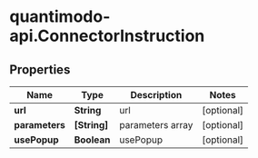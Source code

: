 # quantimodo-api.ConnectorInstruction

## Properties
Name | Type | Description | Notes
------------ | ------------- | ------------- | -------------
**url** | **String** | url | [optional] 
**parameters** | **[String]** | parameters array | [optional] 
**usePopup** | **Boolean** | usePopup | [optional] 


